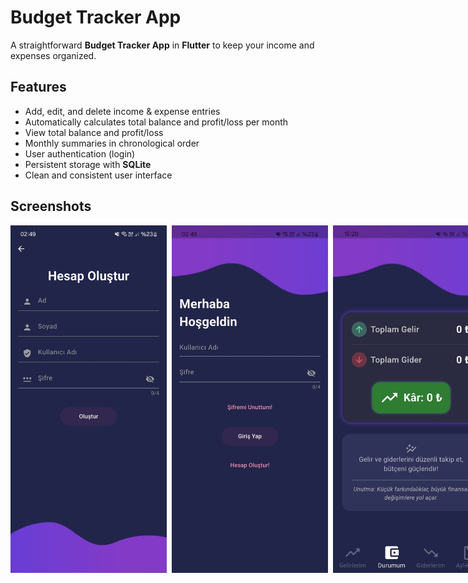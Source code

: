 # Budget Tracker App


A straightforward **Budget Tracker App** in **Flutter** to keep your income and expenses organized.

## Features


- Add, edit, and delete income & expense entries
- Automatically calculates total balance and profit/loss per month
- View total balance and profit/loss
- Monthly summaries in chronological order
- User authentication (login)
- Persistent storage with **SQLite**
- Clean and consistent user interface



## Screenshots

<div style="display: flex; align-items: center;">
   <img src="https://github.com/TolgaAydac/budget_tracker/raw/main/gelir_gider/resimler/create_account.jpg" alt="Create Account" width="250">
   &nbsp;&nbsp;
   <img src="https://github.com/TolgaAydac/budget_tracker/raw/main/gelir_gider/resimler/login_page.jpg" alt="Login Page" width="250">
   &nbsp;&nbsp;
  <img src="https://github.com/TolgaAydac/budget_tracker/raw/main/gelir_gider/resimler/home_page.jpg" alt="Home Page" width="250">
</div>





